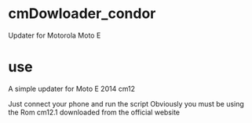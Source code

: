 # cmDowloader_condor
Updater for Motorola Moto E

# use 
A simple updater for Moto E 2014 cm12

Just connect your phone and run the script
Obviously you must be using the Rom cm12.1 downloaded from the official website
